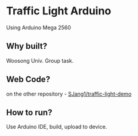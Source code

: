 # Traffic Light Arduino
Using Arduino Mega 2560

## Why built?
Woosong Univ. Group task.

## Web Code?
on the other repository - [SJang1/traffic-light-demo](https://github.com/SJang1/traffic-light-demo)

## How to run?
Use Arduino IDE, build, upload to device.
